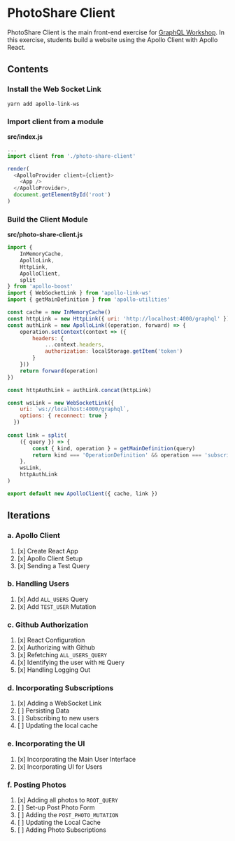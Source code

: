 PhotoShare Client
===============
PhotoShare Client is the main front-end  exercise for [GraphQL Workshop](https://www.graphqlworkshop.com). In this exercise, students build a website using the Apollo Client with Apollo React.

Contents
---------------

### Install the Web Socket Link

`yarn add apollo-link-ws`

### Import client from a module

__src/index.js__
```javascript
...
import client from './photo-share-client'

render(
  <ApolloProvider client={client}>
    <App />
  </ApolloProvider>,
  document.getElementById('root')
)  
```

### Build the Client Module

__src/photo-share-client.js__
```javascript
import { 
    InMemoryCache, 
    ApolloLink,
    HttpLink,
    ApolloClient,
    split
} from 'apollo-boost'
import { WebSocketLink } from 'apollo-link-ws'
import { getMainDefinition } from 'apollo-utilities'

const cache = new InMemoryCache()
const httpLink = new HttpLink({ uri: 'http://localhost:4000/graphql' })
const authLink = new ApolloLink((operation, forward) => {
    operation.setContext(context => ({
        headers: {
            ...context.headers,
            authorization: localStorage.getItem('token')
        }
    }))
    return forward(operation)
})

const httpAuthLink = authLink.concat(httpLink)

const wsLink = new WebSocketLink({
    uri: `ws://localhost:4000/graphql`,
    options: { reconnect: true }
  })
  
const link = split(
    ({ query }) => {
        const { kind, operation } = getMainDefinition(query)
        return kind === 'OperationDefinition' && operation === 'subscription'
    }, 
    wsLink,
    httpAuthLink
)

export default new ApolloClient({ cache, link })
```

Iterations
---------------

### a. Apollo Client

1. [x] Create React App
2. [x] Apollo Client Setup
3. [x] Sending a Test Query

### b. Handling Users

1. [x] Add `ALL_USERS` Query
2. [x] Add `TEST_USER` Mutation

### c. Github Authorization

1. [x] React Configuration
2. [x] Authorizing with Github
3. [x] Refetching `ALL_USERS_QUERY`
4. [x] Identifying the user with `ME` Query
5. [x] Handling Logging Out

### d. Incorporating Subscriptions

1. [x] Adding a WebSocket Link
2. [ ] Persisting Data
3. [ ] Subscribing to new users
4. [ ] Updating the local cache

### e. Incorporating the UI

1. [x] Incorporating the Main User Interface
2. [x] Incorporating UI for Users

### f. Posting Photos

1. [x] Adding all photos to `ROOT_QUERY`
2. [ ] Set-up Post Photo Form
3. [ ] Adding the `POST_PHOTO_MUTATION`
4. [ ] Updating the Local Cache
5. [ ] Adding Photo Subscriptions
